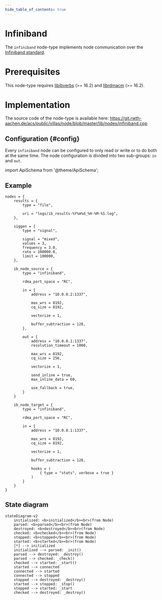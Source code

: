 ```yaml
---
hide_table_of_contents: true
---
```


# Infiniband

The `infiniband` node-type implements node communication over the [Infiniband standard](http://www.infinibandta.org/content/pages.php?pg=about_us_infiniband).

# Prerequisites

This node-type requires [libibverbs](https://github.com/linux-rdma/rdma-core) (>= 16.2) and [librdmacm](https://github.com/linux-rdma/rdma-core) (>= 16.2).

# Implementation

The source code of the node-type is available here:
https://git.rwth-aachen.de/acs/public/villas/node/blob/master/lib/nodes/infiniband.cpp

## Configuration {#config}

Every `infiniband` node can be configured to only read or write or to do both at the same time. The node configuration is divided into two sub-groups: `in` and `out`.

import ApiSchema from '@theme/ApiSchema';

<ApiSchema id="node" example pointer="#/components/schemas/infiniband" />

## Example

``` url="external/node/etc/examples/nodes/infiniband.conf" title="node/etc/examples/nodes/infiniband.conf"
nodes = {
	results = {
		type = "file",

		uri = "logs/ib_results-%Y%m%d_%H-%M-%S.log",
	},

	siggen = {
		type = "signal",

		signal = "mixed",
		values = 3,
		frequency = 3.0,
		rate = 100000.0,
		limit = 100000,
	},

	ib_node_source = {
		type = "infiniband",

		rdma_port_space = "RC",
		
		in = {
			address = "10.0.0.2:1337",

			max_wrs = 8192,
			cq_size = 8192,

			vectorize = 1,

			buffer_subtraction = 128,
		},

		out = {
			address = "10.0.0.1:1337",
			resolution_timeout = 1000,
			
			max_wrs = 8192,
			cq_size = 256,

			vectorize = 1,

			send_inline = true,
			max_inline_data = 60,

			use_fallback = true,
		}
	}

	ib_node_target = {
		type = "infiniband",

		rdma_port_space = "RC",

		in = {
			address = "10.0.0.1:1337",

			max_wrs = 8192,
			cq_size = 8192,

			vectorize = 1,

			buffer_subtraction = 128,

			hooks = (
				{ type = "stats", verbose = true }
			)
		}
	}
}

```

## State diagram

```mermaid
stateDiagram-v2
    initialized: <b>initialized</b><br>(from Node)
    parsed: <b>parsed</b><br>(from Node)
    destroyed: <b>destroyed</b><br>(from Node)
    checked: <b>checked</b><br>(from Node)
    stopped: <b>stopped</b><br>(from Node)
    started: <b>started</b><br>(from Node)
    [*] --> initialized
    initialized --> parsed: _init()
    parsed --> destroyed: _destroy()
    parsed --> checked: _check()
    checked --> started: _start()
    started --> connected
    connected --> started
    connected --> stopped
    stopped --> destroyed: _destroy()
    started --> stopped: _stop()
    stopped --> started: _start
    checked --> destroyed: _destroy()
```
